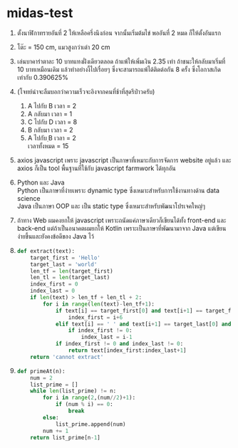 # midas-test

1. ตั้งนาฬิกาทรายอันที่ 2 ให้เหลือครึ่งนึงก่อน จากนั้นเริ่มต้มไข่ พออันที่ 2 หมด ก็ให้ตั้งอันแรก
1. โต๊ะ = 150 cm, แมวสูงกว่าเต่า 20 cm
1. เล่นบาคาร่าตาละ 10 บาทแทงฝั่งเดียวตลอด ถ้าแพ้ให้เพิ่มเงิน 2.35 เท่า ถ้าชนะให้กลับมาเริ่มที่ 10 บาทเหมือนเดิม แล้วทำอย่างงี้ไปเรื่อยๆ ซึ่งจะสามารถแพ้ได้ติดต่อกัน 8 ครั้ง ซึ่งโอกาสเกิดเท่ากับ 0.390625%

1. (โจทย์น่าจะลืมบอกว่าความเร็วจะอิงจากคนที่ช้าที่สุดรึป่าวครับ)
    1. A ไปกับ B เวลา = 2
    1. A กลับมา เวลา = 1
    1. C ไปกับ D เวลา = 8
    1. B กลับมา เวลา = 2
    1. A ไปกับ ฺB เวลา = 2\
เวลาทั้งหมด = 15

1. axios javascript เพราะ javascript เป็นภาษาที่เหมาะกับการจัดการ website อยู่แล้ว และ axios ก็เป็น tool พื้นฐานที่ใช้กับ javascript farmwork ได้ทุกอัน

1. Python และ Java\
Python เป็นภาษาที่ง่ายเพราะ dynamic type ซึ่งเหมาะสำหรับการใช้งานทางด้าน data science\
Java เป็นภาษา OOP และ เป็น static type ซึ่งเหมาะสำหรับพัฒนาโปรเจคใหญ่ๆ

1. ถ้าทาง Web ผมคงยกให้ javascript เพราะถนัดแค่ภาษาเดียวก็เขียนได้ทั้ง front-end และ back-end แต่ถ้าเป็นอนาคตผมยกให้ Kotlin เพราะเป็นภาษาที่พัฒนามาจาก Java แต่เขียนง่ายขึ้นและยังคงข้อดีของ Java ไว้

1.  
    ```python
    def extract(text):
        target_first = 'Hello'
        target_last = 'world'
        len_tf = len(target_first)
        len_tl = len(target_last)
        index_first = 0
        index_last = 0
        if len(text) > len_tf + len_tl + 2:
            for i in range(len(text)-len_tf+1):
                if text[i] == target_first[0] and text[i+1] == target_first[1] and text[i+2] == target_first[2] and text[i+3] == target_first[3] and text[i+4] == target_first[4] and text[i+5] == ' ':
                    index_first = i+6
                elif text[i] == ' ' and text[i+1] == target_last[0] and text[i+2] == target_last[1] and text[i+3] == target_last[2] and text[i+4] == target_last[3] and text[i+5] == target_last[4]:
                    if index_first != 0:
                        index_last = i-1
                if index_first != 0 and index_last != 0:
                    return text[index_first:index_last+1]
        return 'cannot extract'
    ```

1. 
    ```python
    def primeAt(n):
        num = 2
        list_prime = []
        while len(list_prime) != n:
            for i in range(2,(num//2)+1):
                if (num % i) == 0:  
                    break
            else:
                list_prime.append(num)
            num += 1
        return list_prime[n-1]
    ```
